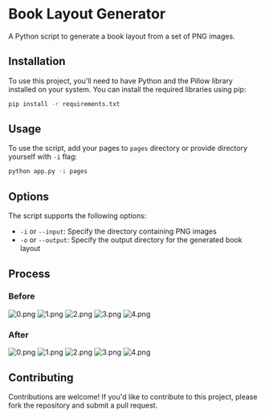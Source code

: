 # Book Layout Generator

A Python script to generate a book layout from a set of PNG images.

## Installation

To use this project, you'll need to have Python and the Pillow library installed on your system.
You can install the required libraries using pip:

```bash
pip install -r requirements.txt
```

## Usage

To use the script, add your pages to `pages` directory
or provide directory yourself with `-i` flag:

```bash
python app.py -i pages
```

## Options
The script supports the following options:

- `-i` or `--input`: Specify the directory containing PNG images
- `-o` or `--output`: Specify the output directory for the generated book layout

## Process

### Before
![0.png](pages/0.png)
![1.png](pages/1.png)
![2.png](pages/2.png)
![3.png](pages/3.png)
![4.png](pages/4.png)

### After
![0.png](out/0.png)
![1.png](out/1.png)
![2.png](out/2.png)
![3.png](out/3.png)
![4.png](out/4.png)

## Contributing

Contributions are welcome! If you'd like to contribute to this project, please fork the repository and submit a pull
request.
